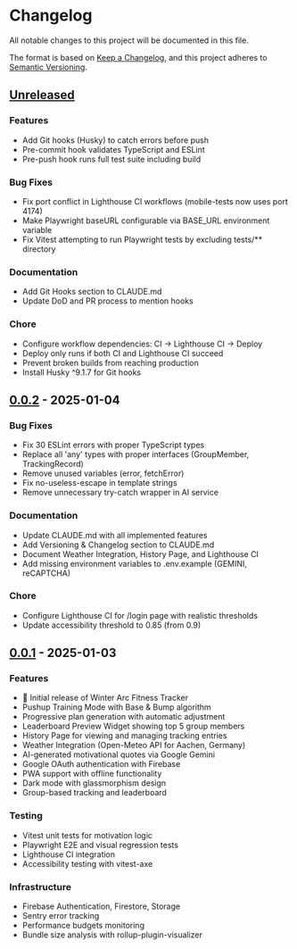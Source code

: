 # Changelog

All notable changes to this project will be documented in this file.

The format is based on [Keep a Changelog](https://keepachangelog.com/en/1.0.0/),
and this project adheres to [Semantic Versioning](https://semver.org/spec/v2.0.0.html).

## [Unreleased]

### Features
- Add Git hooks (Husky) to catch errors before push
- Pre-commit hook validates TypeScript and ESLint
- Pre-push hook runs full test suite including build

### Bug Fixes
- Fix port conflict in Lighthouse CI workflows (mobile-tests now uses port 4174)
- Make Playwright baseURL configurable via BASE_URL environment variable
- Fix Vitest attempting to run Playwright tests by excluding tests/** directory

### Documentation
- Add Git Hooks section to CLAUDE.md
- Update DoD and PR process to mention hooks

### Chore
- Configure workflow dependencies: CI → Lighthouse CI → Deploy
- Deploy only runs if both CI and Lighthouse CI succeed
- Prevent broken builds from reaching production
- Install Husky ^9.1.7 for Git hooks

## [0.0.2] - 2025-01-04

### Bug Fixes
- Fix 30 ESLint errors with proper TypeScript types
- Replace all 'any' types with proper interfaces (GroupMember, TrackingRecord)
- Remove unused variables (error, fetchError)
- Fix no-useless-escape in template strings
- Remove unnecessary try-catch wrapper in AI service

### Documentation
- Update CLAUDE.md with all implemented features
- Add Versioning & Changelog section to CLAUDE.md
- Document Weather Integration, History Page, and Lighthouse CI
- Add missing environment variables to .env.example (GEMINI, reCAPTCHA)

### Chore
- Configure Lighthouse CI for /login page with realistic thresholds
- Update accessibility threshold to 0.85 (from 0.9)

## [0.0.1] - 2025-01-03

### Features
- 🎉 Initial release of Winter Arc Fitness Tracker
- Pushup Training Mode with Base & Bump algorithm
- Progressive plan generation with automatic adjustment
- Leaderboard Preview Widget showing top 5 group members
- History Page for viewing and managing tracking entries
- Weather Integration (Open-Meteo API for Aachen, Germany)
- AI-generated motivational quotes via Google Gemini
- Google OAuth authentication with Firebase
- PWA support with offline functionality
- Dark mode with glassmorphism design
- Group-based tracking and leaderboard

### Testing
- Vitest unit tests for motivation logic
- Playwright E2E and visual regression tests
- Lighthouse CI integration
- Accessibility testing with vitest-axe

### Infrastructure
- Firebase Authentication, Firestore, Storage
- Sentry error tracking
- Performance budgets monitoring
- Bundle size analysis with rollup-plugin-visualizer

[unreleased]: https://github.com/WildDragonKing/winter-arc-app/compare/v0.0.2...HEAD
[0.0.2]: https://github.com/WildDragonKing/winter-arc-app/compare/v0.0.1...v0.0.2
[0.0.1]: https://github.com/WildDragonKing/winter-arc-app/releases/tag/v0.0.1
